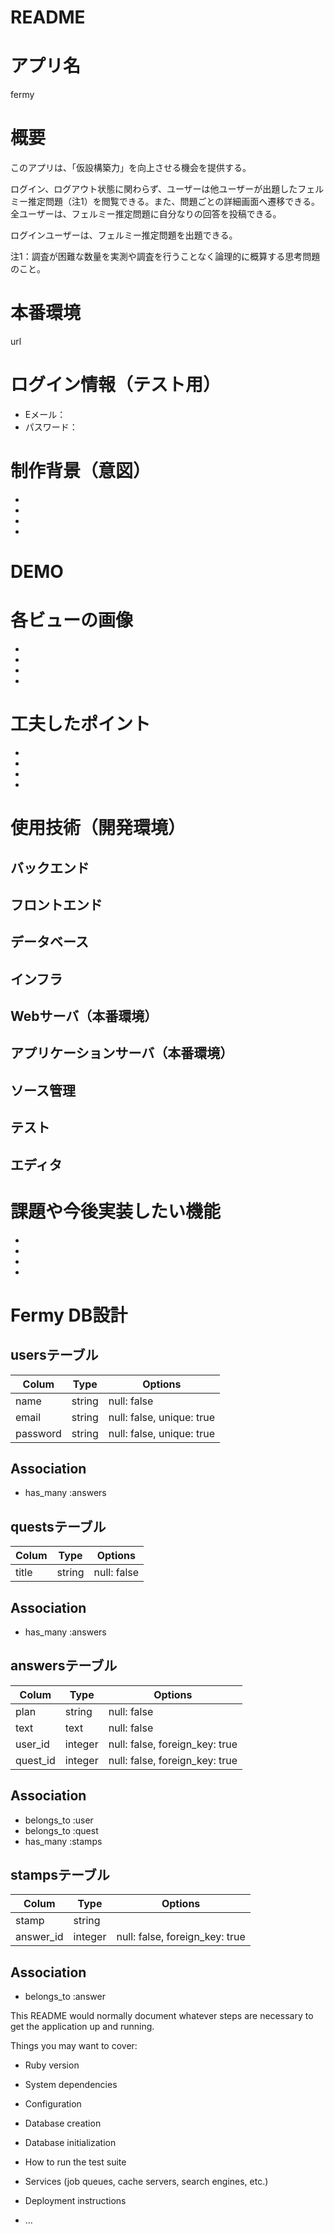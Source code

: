 # README

# アプリ名
fermy


# 概要
このアプリは、「仮設構築力」を向上させる機会を提供する。

ログイン、ログアウト状態に関わらず、ユーザーは他ユーザーが出題したフェルミー推定問題（注1）を閲覧できる。また、問題ごとの詳細画面へ遷移できる。
全ユーザーは、フェルミー推定問題に自分なりの回答を投稿できる。

ログインユーザーは、フェルミー推定問題を出題できる。

注1：調査が困難な数量を実測や調査を行うことなく論理的に概算する思考問題のこと。

# 本番環境

url
# ログイン情報（テスト用）
- Eメール：
- パスワード：


# 制作背景（意図）

- 
- 
- 
- 


# DEMO

# 各ビューの画像

- 
- 
- 
- 


# 工夫したポイント

- 
- 
- 
- 


# 使用技術（開発環境）

## バックエンド
## フロントエンド
## データベース
## インフラ
## Webサーバ（本番環境）
## アプリケーションサーバ（本番環境）
## ソース管理
## テスト
## エディタ


# 課題や今後実装したい機能

- 
- 
- 
- 


# Fermy DB設計

## usersテーブル

|Colum|Type|Options|
|------|----|------|
|name|string|null: false|
|email|string|null: false, unique: true|
|password|string|null: false, unique: true|

## Association
- has_many :answers

## questsテーブル

|Colum|Type|Options|
|------|----|------|
|title|string|null: false|

## Association
- has_many :answers

## answersテーブル

|Colum|Type|Options|
|------|----|------|
|plan|string|null: false|
|text|text|null: false|
|user_id|integer|null: false, foreign_key: true|
|quest_id|integer|null: false, foreign_key: true|

## Association
- belongs_to :user
- belongs_to :quest
- has_many :stamps

## stampsテーブル

|Colum|Type|Options|
|------|----|------|
|stamp|string||
|answer_id|integer|null: false, foreign_key: true|

## Association
- belongs_to :answer


This README would normally document whatever steps are necessary to get the
application up and running.

Things you may want to cover:

* Ruby version

* System dependencies

* Configuration

* Database creation

* Database initialization

* How to run the test suite

* Services (job queues, cache servers, search engines, etc.)

* Deployment instructions

* ...
